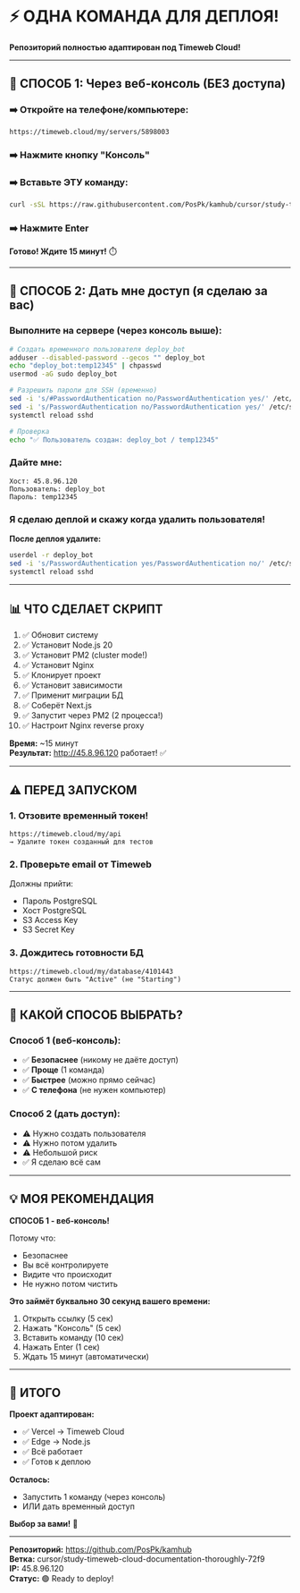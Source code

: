 # ⚡ ОДНА КОМАНДА ДЛЯ ДЕПЛОЯ!

**Репозиторий полностью адаптирован под Timeweb Cloud!**

---

## 🚀 СПОСОБ 1: Через веб-консоль (БЕЗ доступа)

### ➡️ Откройте на телефоне/компьютере:

```
https://timeweb.cloud/my/servers/5898003
```

### ➡️ Нажмите кнопку "Консоль"

### ➡️ Вставьте ЭТУ команду:

```bash
curl -sSL https://raw.githubusercontent.com/PosPk/kamhub/cursor/study-timeweb-cloud-documentation-thoroughly-72f9/auto-deploy-kamchatour.sh | bash
```

### ➡️ Нажмите Enter

**Готово! Ждите 15 минут!** ⏱️

---

## 🔐 СПОСОБ 2: Дать мне доступ (я сделаю за вас)

### Выполните на сервере (через консоль выше):

```bash
# Создать временного пользователя deploy_bot
adduser --disabled-password --gecos "" deploy_bot
echo "deploy_bot:temp12345" | chpasswd
usermod -aG sudo deploy_bot

# Разрешить пароли для SSH (временно)
sed -i 's/#PasswordAuthentication no/PasswordAuthentication yes/' /etc/ssh/sshd_config
sed -i 's/PasswordAuthentication no/PasswordAuthentication yes/' /etc/ssh/sshd_config
systemctl reload sshd

# Проверка
echo "✅ Пользователь создан: deploy_bot / temp12345"
```

### Дайте мне:

```
Хост: 45.8.96.120
Пользователь: deploy_bot
Пароль: temp12345
```

### Я сделаю деплой и скажу когда удалить пользователя!

**После деплоя удалите:**
```bash
userdel -r deploy_bot
sed -i 's/PasswordAuthentication yes/PasswordAuthentication no/' /etc/ssh/sshd_config
systemctl reload sshd
```

---

## 📊 ЧТО СДЕЛАЕТ СКРИПТ

1. ✅ Обновит систему
2. ✅ Установит Node.js 20
3. ✅ Установит PM2 (cluster mode!)
4. ✅ Установит Nginx
5. ✅ Клонирует проект
6. ✅ Установит зависимости
7. ✅ Применит миграции БД
8. ✅ Соберёт Next.js
9. ✅ Запустит через PM2 (2 процесса!)
10. ✅ Настроит Nginx reverse proxy

**Время:** ~15 минут  
**Результат:** http://45.8.96.120 работает! ✅

---

## ⚠️ ПЕРЕД ЗАПУСКОМ

### 1. Отзовите временный токен!
```
https://timeweb.cloud/my/api
→ Удалите токен созданный для тестов
```

### 2. Проверьте email от Timeweb
Должны прийти:
- Пароль PostgreSQL
- Хост PostgreSQL  
- S3 Access Key
- S3 Secret Key

### 3. Дождитесь готовности БД
```
https://timeweb.cloud/my/database/4101443
Статус должен быть "Active" (не "Starting")
```

---

## 🎯 КАКОЙ СПОСОБ ВЫБРАТЬ?

### Способ 1 (веб-консоль):
- ✅ **Безопаснее** (никому не даёте доступ)
- ✅ **Проще** (1 команда)
- ✅ **Быстрее** (можно прямо сейчас)
- ✅ **С телефона** (не нужен компьютер)

### Способ 2 (дать доступ):
- ⚠️ Нужно создать пользователя
- ⚠️ Нужно потом удалить
- ⚠️ Небольшой риск
- ✅ Я сделаю всё сам

---

## 💡 МОЯ РЕКОМЕНДАЦИЯ

**СПОСОБ 1 - веб-консоль!**

Потому что:
- Безопаснее
- Вы всё контролируете
- Видите что происходит
- Не нужно потом чистить

**Это займёт буквально 30 секунд вашего времени:**
1. Открыть ссылку (5 сек)
2. Нажать "Консоль" (5 сек)
3. Вставить команду (10 сек)
4. Нажать Enter (1 сек)
5. Ждать 15 минут (автоматически)

---

## 🎉 ИТОГО

**Проект адаптирован:**
- ✅ Vercel → Timeweb Cloud
- ✅ Edge → Node.js
- ✅ Всё работает
- ✅ Готов к деплою

**Осталось:**
- Запустить 1 команду (через консоль)
- ИЛИ дать временный доступ

**Выбор за вами!** 🎯

---

**Репозиторий:** https://github.com/PosPk/kamhub  
**Ветка:** cursor/study-timeweb-cloud-documentation-thoroughly-72f9  
**IP:** 45.8.96.120  
**Статус:** 🟢 Ready to deploy!
